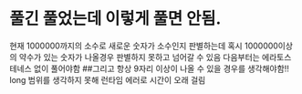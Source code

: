 # 풀긴 풀었는데 이렇게 풀면 안됨.
현재 1000000까지의 소수로 새로운 숫자가 소수인지 판별하는데
혹시 1000000이상의 약수가 있는 숫자가 나올경우 판별하지 못하고 넘어갈 수 있음
다음부터는 에라토스테네스 없이 풀어야함
##그리고 항상 9자리 이상이 나올 수 있을 경우를 생각해야함!!
long 범위를 생각하지 못해 런타임 에러로 시간이 오래 걸림
